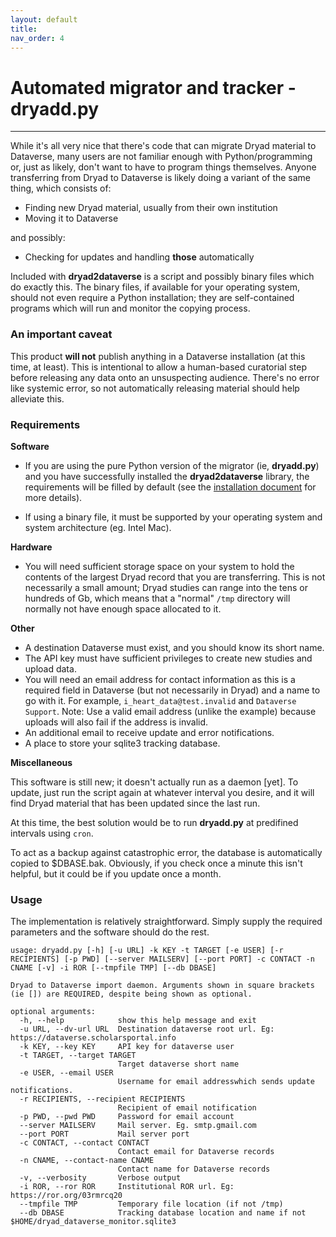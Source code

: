 ```yaml
---
layout: default
title:  
nav_order: 4
---
```


# Automated migrator and tracker - **dryadd.py**

---

While it's all very nice that there's code that can migrate Dryad material to Dataverse, many users are not familiar enough with Python/programming or, just as likely, don't want to have to program things themselves. Anyone transferring from Dryad to Dataverse is likely doing a variant of the same thing, which consists of:

* Finding new Dryad material, usually from their own institution
* Moving it to Dataverse

and possibly: 

* Checking for updates and handling **those** automatically

Included with **dryad2dataverse** is a script and possibly binary files which do exactly this. The binary files, if available for your operating system, should not even require a Python installation; they are self-contained programs which will run and monitor the copying process.

### An important caveat

This product **will not** publish anything in a Dataverse installation (at this time, at least). This is intentional to allow a human-based curatorial step before releasing any data onto an unsuspecting audience. There's no error like systemic error, so not automatically releasing material should help alleviate this.

### Requirements

**Software**

* If you are using the pure Python version of the migrator (ie, **dryadd.py**) and you have successfully installed the **dryad2dataverse** library, the requirements will be filled by default (see the [installation document](installation.md) for more details).

* If using a binary file, it must be supported by your operating system and system architecture (eg. Intel Mac).

**Hardware**

* You will need sufficient storage space on your system to hold the contents of the largest Dryad record that you are transferring. This is not necessarily a small amount; Dryad studies can range into the tens or hundreds of Gb, which means that a "normal" `/tmp` directory will normally not have enough space allocated to it.

**Other**

* A destination Dataverse must exist, and you should know its short name.
* The API key must have sufficient privileges to create new studies and upload data.
* You will need an email address for contact information as this is a required field in Dataverse (but not necessarily in Dryad) and a name to go with it. For example, `i_heart_data@test.invalid` and `Dataverse Support`. Note: Use a valid email address (unlike the example) because uploads will also fail if the address is invalid.
* An additional email to receive update and error notifications.
* A place to store your sqlite3 tracking database.

**Miscellaneous**

This software is still new; it doesn't actually run as a daemon [yet]. To update, just run the script again at whatever interval you desire, and it will find Dryad material that has been updated since the last run.

At this time, the best solution would be to run **dryadd.py** at predifined intervals using `cron`.

To act as a backup against catastrophic error, the database is automatically copied to $DBASE.bak. Obviously, if you check once a minute this isn't helpful, but it could be if you update once a month.


### Usage

The implementation is relatively straightforward. Simply supply the required parameters and the software should do the rest.

```
usage: dryadd.py [-h] [-u URL] -k KEY -t TARGET [-e USER] [-r RECIPIENTS] [-p PWD] [--server MAILSERV] [--port PORT] -c CONTACT -n CNAME [-v] -i ROR [--tmpfile TMP] [--db DBASE]

Dryad to Dataverse import daemon. Arguments shown in square brackets (ie []) are REQUIRED, despite being shown as optional.

optional arguments:
  -h, --help            show this help message and exit
  -u URL, --dv-url URL  Destination dataverse root url. Eg: https://dataverse.scholarsportal.info
  -k KEY, --key KEY     API key for dataverse user
  -t TARGET, --target TARGET
                        Target dataverse short name
  -e USER, --email USER
                        Username for email addresswhich sends update notifications.
  -r RECIPIENTS, --recipient RECIPIENTS
                        Recipient of email notification
  -p PWD, --pwd PWD     Password for email account
  --server MAILSERV     Mail server. Eg. smtp.gmail.com
  --port PORT           Mail server port
  -c CONTACT, --contact CONTACT
                        Contact email for Dataverse records
  -n CNAME, --contact-name CNAME
                        Contact name for Dataverse records
  -v, --verbosity       Verbose output
  -i ROR, --ror ROR     Institutional ROR url. Eg: https://ror.org/03rmrcq20
  --tmpfile TMP         Temporary file location (if not /tmp)
  --db DBASE            Tracking database location and name if not $HOME/dryad_dataverse_monitor.sqlite3
```

